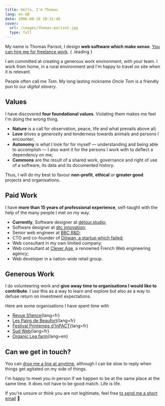 ```yaml
---
title: Hello, I'm Thomas
lang: en-GB
date: 2006-08-16 18:31:46
cover:
  url: /images/thomas-parisot.jpg
  type: full
---
```


My name is Thomas Parisot, I design **web software which make sense**.
[You can hire me for freelance work][détour.studio].
{ .leading }

I am committed at creating a generous work environment, with your team.
I work from home, in a rural environment and I'm happy to travel on site when it is relevant.

People often call me *Tom*.
My long lasting nickname *Oncle Tom* is a friendly pun to our *digital slavery*.

## Values

I have discovered **four foundational values**. Violating them makes me feel I'm doing the wrong thing.

* **Nature** is a call for observation, peace, life and what prevails above all;
* **Love** drives a generosity and tenderness towards animals and persons I encounter;
* **Autonomy** is what I look for for myself — understanding and being able to accomplish — I also want it for the persons I work with to deflect a dependency on me;
* **Commons** are the result of a shared work, governance and right of use of a software, its data and its documented history.

Thus, I will do my best to favour **non-profit**, **ethical** or **greater good** projects and organisations.

## Paid Work

I have **more than 15 years of professional experience**, self-taught with the help of the many people I met on my way.

- **Currently**, Software designer at [détour.studio][];
- Software designer at [dtc innovation][];
- Senior web engineer at [BBC R&D][];
- CTO and co-founder of [Dijiwan, a startup which failed](/2014/why-our-startup-failed/);
- Web consultant in my own limited company;
- Web consultant at [Clever Age][], a renowned French Web engineering agency;
- Web developer in a nation-wide retail group.

## Generous Work

I do volunteering work and **give away time to organisations I would like to contribute**. I use this as a way to learn and explore but also as a way to defuse return on investment expectations.

Here are some organisations I have spent time with

- [Revue S!lence](http://revuesilence.net/){lang=fr}
- [Les Pains de Beaufort](http://www.painsdebeaufort.com/){lang=fr}
- [Festival Printemps d'InPACT](https://latelierpaysan.org/Le-printemps-d-InPACT-2018){lang=fr}
- [Sud Web][]{lang=fr}
- [Organic Lea farm][]{lang=en}


## Can we get in touch?

You can [drop me a line at anytime][email], although I can be slow to reply when things get agitated on my side of things.

I'm happy to meet you in person if we happen to be at the same place at the same time. It does not have to be good match. Life is life.

If you're unsure or think you are not legitimate, feel free [to send me a short email][email] 🙂

[email]: mailto:&#104;&#105;&#064;&#111;&#110;&#099;&#108;&#101;&#116;&#111;&#109;&#046;&#105;&#111;
[BBC R&D]: https://www.bbc.co.uk/rd/people/thomas-parisot
[Clever Age]: http://www.clever-age.com/
[détour.studio]: https://détour.studio
[dtc innovation]: https://dtc-innovation.org
[Sud Web]: https://sudweb.fr/
[Organic Lea farm]: https://www.organiclea.org.uk
